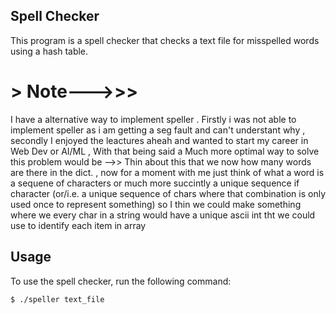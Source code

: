 ## Spell Checker

This program is a spell checker that checks a text file for misspelled words using a hash table.

# > Note--->>>
I have a alternative way to implement speller . Firstly i was not able to implement speller as i am getting a seg fault and can't understant why , secondly I enjoyed the leactures aheah and wanted to start my 
career in Web Dev or AI/ML ,
With that being said a Much more optimal way to solve this problem would be -->> Thin about this that we now how many words are there in the dict.  , now for a moment with me just think of what a word is 
a sequene of characters or much more succintly a unique sequence if character (or/i.e. a unique sequence of chars where that combination is only used once to represent something)
so I thin we could make something where we every char in a string would have a unique ascii int tht we could use to identify each item in array     

## Usage

To use the spell checker, run the following command:

```sh
$ ./speller text_file
